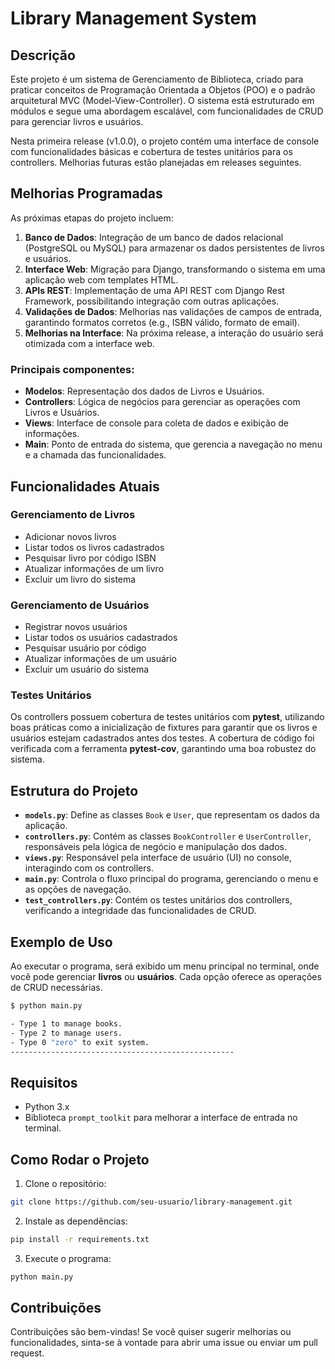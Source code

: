 # Library Management System

## Descrição

Este projeto é um sistema de Gerenciamento de Biblioteca, criado para praticar conceitos de Programação Orientada a Objetos (POO) e o padrão arquitetural MVC (Model-View-Controller). O sistema está estruturado em módulos e segue uma abordagem escalável, com funcionalidades de CRUD para gerenciar livros e usuários.

Nesta primeira release (v1.0.0), o projeto contém uma interface de console com funcionalidades básicas e cobertura de testes unitários para os controllers. Melhorias futuras estão planejadas em releases seguintes.

## Melhorias Programadas

As próximas etapas do projeto incluem:

1. **Banco de Dados**: Integração de um banco de dados relacional (PostgreSQL ou MySQL) para armazenar os dados persistentes de livros e usuários.
2. **Interface Web**: Migração para Django, transformando o sistema em uma aplicação web com templates HTML.
3. **APIs REST**: Implementação de uma API REST com Django Rest Framework, possibilitando integração com outras aplicações.
4. **Validações de Dados**: Melhorias nas validações de campos de entrada, garantindo formatos corretos (e.g., ISBN válido, formato de email).
5. **Melhorias na Interface**: Na próxima release, a interação do usuário será otimizada com a interface web.

### Principais componentes:

- **Modelos**: Representação dos dados de Livros e Usuários.
- **Controllers**: Lógica de negócios para gerenciar as operações com Livros e Usuários.
- **Views**: Interface de console para coleta de dados e exibição de informações.
- **Main**: Ponto de entrada do sistema, que gerencia a navegação no menu e a chamada das funcionalidades.

## Funcionalidades Atuais

### Gerenciamento de Livros

- Adicionar novos livros
- Listar todos os livros cadastrados
- Pesquisar livro por código ISBN
- Atualizar informações de um livro
- Excluir um livro do sistema

### Gerenciamento de Usuários

- Registrar novos usuários
- Listar todos os usuários cadastrados
- Pesquisar usuário por código
- Atualizar informações de um usuário
- Excluir um usuário do sistema

### Testes Unitários

Os controllers possuem cobertura de testes unitários com **pytest**, utilizando boas práticas como a inicialização de fixtures para garantir que os livros e usuários estejam cadastrados antes dos testes. A cobertura de código foi verificada com a ferramenta **pytest-cov**, garantindo uma boa robustez do sistema.

## Estrutura do Projeto

- **`models.py`**: Define as classes `Book` e `User`, que representam os dados da aplicação.
- **`controllers.py`**: Contém as classes `BookController` e `UserController`, responsáveis pela lógica de negócio e manipulação dos dados.
- **`views.py`**: Responsável pela interface de usuário (UI) no console, interagindo com os controllers.
- **`main.py`**: Controla o fluxo principal do programa, gerenciando o menu e as opções de navegação.
- **`test_controllers.py`**: Contém os testes unitários dos controllers, verificando a integridade das funcionalidades de CRUD.

## Exemplo de Uso

Ao executar o programa, será exibido um menu principal no terminal, onde você pode gerenciar **livros** ou **usuários**. Cada opção oferece as operações de CRUD necessárias.

```bash
$ python main.py

- Type 1 to manage books.
- Type 2 to manage users.
- Type 0 "zero" to exit system.
--------------------------------------------------
```

## Requisitos

- Python 3.x
- Biblioteca `prompt_toolkit` para melhorar a interface de entrada no terminal.

## Como Rodar o Projeto

1. Clone o repositório:

```bash
git clone https://github.com/seu-usuario/library-management.git
```

2. Instale as dependências:

```bash
pip install -r requirements.txt
```

3. Execute o programa:

```bash
python main.py
```

## Contribuições

Contribuições são bem-vindas! Se você quiser sugerir melhorias ou funcionalidades, sinta-se à vontade para abrir uma issue ou enviar um pull request.
